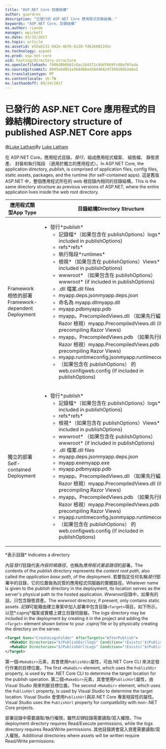 ```yaml
---
title: "ASP.NET Core 目錄結構"
author: guardrex
description: "已發行的 ASP.NET Core 應用程式目錄結構。"
keywords: "ASP.NET Core，目錄結構"
ms.author: riande
manager: wpickett
ms.date: 03/15/2017
ms.topic: article
ms.assetid: e55eb131-d42e-4bf6-b130-fd626082243c
ms.technology: aspnet
ms.prod: asp.net-core
uid: hosting/directory-structure
ms.openlocfilehash: f406d866bb1c8ac2d4371c8ddf669fc08af0fada
ms.sourcegitcommit: 8005eb4051e568d88ee58d48424f39916052e6e2
ms.translationtype: MT
ms.contentlocale: zh-TW
ms.lasthandoff: 09/24/2017
---
```

# <a name="directory-structure-of-published-aspnet-core-apps"></a><span data-ttu-id="c5cd6-104">已發行的 ASP.NET Core 應用程式的目錄結構</span><span class="sxs-lookup"><span data-stu-id="c5cd6-104">Directory structure of published ASP.NET Core apps</span></span>

<span data-ttu-id="c5cd6-105">由[Luke Latham](https://github.com/guardrex)</span><span class="sxs-lookup"><span data-stu-id="c5cd6-105">By [Luke Latham](https://github.com/guardrex)</span></span>

<span data-ttu-id="c5cd6-106">在 ASP.NET Core，應用程式目錄，*發行*，組成應用程式檔案、 組態檔、 靜態資產、 封裝和執行階段 （適用於獨立的應用程式）。</span><span class="sxs-lookup"><span data-stu-id="c5cd6-106">In ASP.NET Core, the application directory, *publish*, is comprised of application files, config files, static assets, packages, and the runtime (for self-contained apps).</span></span> <span data-ttu-id="c5cd6-107">這是舊版 ASP.NET 中，整個應用程式所在的 web 根目錄內相同的目錄結構。</span><span class="sxs-lookup"><span data-stu-id="c5cd6-107">This is the same directory structure as previous versions of ASP.NET, where the entire application lives inside the web root directory.</span></span>

| <span data-ttu-id="c5cd6-108">應用程式類型</span><span class="sxs-lookup"><span data-stu-id="c5cd6-108">App Type</span></span> | <span data-ttu-id="c5cd6-109">目錄結構</span><span class="sxs-lookup"><span data-stu-id="c5cd6-109">Directory Structure</span></span> |
| --- | --- |
| <span data-ttu-id="c5cd6-110">Framework 相依的部署</span><span class="sxs-lookup"><span data-stu-id="c5cd6-110">Framework-dependent Deployment</span></span> | <ul><li><span data-ttu-id="c5cd6-111">發行\*</span><span class="sxs-lookup"><span data-stu-id="c5cd6-111">publish\*</span></span><ul><li><span data-ttu-id="c5cd6-112">記錄檔\*（如果包含在 publishOptions）</span><span class="sxs-lookup"><span data-stu-id="c5cd6-112">logs\* (if included in publishOptions)</span></span></li><li><span data-ttu-id="c5cd6-113">refs\*</span><span class="sxs-lookup"><span data-stu-id="c5cd6-113">refs\*</span></span></li><li><span data-ttu-id="c5cd6-114">執行階段\*</span><span class="sxs-lookup"><span data-stu-id="c5cd6-114">runtimes\*</span></span></li><li><span data-ttu-id="c5cd6-115">檢視\*（如果包含在 publishOptions）</span><span class="sxs-lookup"><span data-stu-id="c5cd6-115">Views\* (if included in publishOptions)</span></span></li><li><span data-ttu-id="c5cd6-116">wwwroot\* （如果包含在 publishOptions）</span><span class="sxs-lookup"><span data-stu-id="c5cd6-116">wwwroot\* (if included in publishOptions)</span></span></li><li><span data-ttu-id="c5cd6-117">.dll 檔案</span><span class="sxs-lookup"><span data-stu-id="c5cd6-117">.dll files</span></span></li><li><span data-ttu-id="c5cd6-118">myapp.deps.json</span><span class="sxs-lookup"><span data-stu-id="c5cd6-118">myapp.deps.json</span></span></li><li><span data-ttu-id="c5cd6-119">命名為 myapp.dll</span><span class="sxs-lookup"><span data-stu-id="c5cd6-119">myapp.dll</span></span></li><li><span data-ttu-id="c5cd6-120">myapp.pdb</span><span class="sxs-lookup"><span data-stu-id="c5cd6-120">myapp.pdb</span></span></li><li><span data-ttu-id="c5cd6-121">myapp。PrecompiledViews.dll （如果先行編譯 Razor 檢視）</span><span class="sxs-lookup"><span data-stu-id="c5cd6-121">myapp.PrecompiledViews.dll (if precompiling Razor Views)</span></span></li><li><span data-ttu-id="c5cd6-122">myapp。PrecompiledViews.pdb （如果先行編譯 Razor 檢視）</span><span class="sxs-lookup"><span data-stu-id="c5cd6-122">myapp.PrecompiledViews.pdb (if precompiling Razor Views)</span></span></li><li><span data-ttu-id="c5cd6-123">myapp.runtimeconfig.json</span><span class="sxs-lookup"><span data-stu-id="c5cd6-123">myapp.runtimeconfig.json</span></span></li><li><span data-ttu-id="c5cd6-124">（如果包含在 publishOptions） 的 web.config</span><span class="sxs-lookup"><span data-stu-id="c5cd6-124">web.config (if included in publishOptions)</span></span></li></ul></li></ul> |
| <span data-ttu-id="c5cd6-125">獨立的部署</span><span class="sxs-lookup"><span data-stu-id="c5cd6-125">Self-contained Deployment</span></span> | <ul><li><span data-ttu-id="c5cd6-126">發行\*</span><span class="sxs-lookup"><span data-stu-id="c5cd6-126">publish\*</span></span><ul><li><span data-ttu-id="c5cd6-127">記錄檔\*（如果包含在 publishOptions）</span><span class="sxs-lookup"><span data-stu-id="c5cd6-127">logs\* (if included in publishOptions)</span></span></li><li><span data-ttu-id="c5cd6-128">refs\*</span><span class="sxs-lookup"><span data-stu-id="c5cd6-128">refs\*</span></span></li><li><span data-ttu-id="c5cd6-129">檢視\*（如果包含在 publishOptions）</span><span class="sxs-lookup"><span data-stu-id="c5cd6-129">Views\* (if included in publishOptions)</span></span></li><li><span data-ttu-id="c5cd6-130">wwwroot\* （如果包含在 publishOptions）</span><span class="sxs-lookup"><span data-stu-id="c5cd6-130">wwwroot\* (if included in publishOptions)</span></span></li><li><span data-ttu-id="c5cd6-131">.dll 檔案</span><span class="sxs-lookup"><span data-stu-id="c5cd6-131">.dll files</span></span></li><li><span data-ttu-id="c5cd6-132">myapp.deps.json</span><span class="sxs-lookup"><span data-stu-id="c5cd6-132">myapp.deps.json</span></span></li><li><span data-ttu-id="c5cd6-133">myapp.exe</span><span class="sxs-lookup"><span data-stu-id="c5cd6-133">myapp.exe</span></span></li><li><span data-ttu-id="c5cd6-134">myapp.pdb</span><span class="sxs-lookup"><span data-stu-id="c5cd6-134">myapp.pdb</span></span></li><li><span data-ttu-id="c5cd6-135">myapp。PrecompiledViews.dll （如果先行編譯 Razor 檢視）</span><span class="sxs-lookup"><span data-stu-id="c5cd6-135">myapp.PrecompiledViews.dll (if precompiling Razor Views)</span></span></li><li><span data-ttu-id="c5cd6-136">myapp。PrecompiledViews.pdb （如果先行編譯 Razor 檢視）</span><span class="sxs-lookup"><span data-stu-id="c5cd6-136">myapp.PrecompiledViews.pdb (if precompiling Razor Views)</span></span></li><li><span data-ttu-id="c5cd6-137">myapp.runtimeconfig.json</span><span class="sxs-lookup"><span data-stu-id="c5cd6-137">myapp.runtimeconfig.json</span></span></li><li><span data-ttu-id="c5cd6-138">（如果包含在 publishOptions） 的 web.config</span><span class="sxs-lookup"><span data-stu-id="c5cd6-138">web.config (if included in publishOptions)</span></span></li></ul></li></ul> |
<span data-ttu-id="c5cd6-139">\*表示目錄</span><span class="sxs-lookup"><span data-stu-id="c5cd6-139">\* Indicates a directory</span></span>

<span data-ttu-id="c5cd6-140">內容*發行*目錄代表*內容的根路徑*，也稱為*應用程式基底路徑*的部署。</span><span class="sxs-lookup"><span data-stu-id="c5cd6-140">The contents of the *publish* directory represents the *content root path*, also called the *application base path*, of the deployment.</span></span> <span data-ttu-id="c5cd6-141">若要指定任何名稱*發行*部署中的目錄，它的位置做為託管的應用程式伺服器的實體路徑。</span><span class="sxs-lookup"><span data-stu-id="c5cd6-141">Whatever name is given to the *publish* directory in the deployment, its location serves as the server's physical path to the hosted application.</span></span> <span data-ttu-id="c5cd6-142">*Wwwroot*目錄中，如果有的話，只包含靜態資產。</span><span class="sxs-lookup"><span data-stu-id="c5cd6-142">The *wwwroot* directory, if present, only contains static assets.</span></span> <span data-ttu-id="c5cd6-143">*記錄*可能藉由建立專案中加入部署中包含目錄`<Target>`項目，如下所示，以您*.csproj*檔案或實體上建立目錄伺服器。</span><span class="sxs-lookup"><span data-stu-id="c5cd6-143">The *logs* directory may be included in the deployment by creating it in the project and adding the `<Target>` element shown below to your *.csproj* file or by physically creating the directory on the server.</span></span>

```xml
<Target Name="CreateLogsFolder" AfterTargets="AfterPublish">
  <MakeDir Directories="$(PublishDir)logs" Condition="!Exists('$(PublishDir)logs')" />
  <MakeDir Directories="$(PublishUrl)Logs" Condition="!Exists('$(PublishUrl)Logs')" />
</Target>
```

<span data-ttu-id="c5cd6-144">第一個`<MakeDir>`元素，其會使用`PublishDir`屬性，可由.NET Core CLI 來決定發行作業的目標位置。</span><span class="sxs-lookup"><span data-stu-id="c5cd6-144">The first `<MakeDir>` element, which uses the `PublishDir` property, is used by the .NET Core CLI to determine the target location for the publish operation.</span></span> <span data-ttu-id="c5cd6-145">第二個`<MakeDir>`元素，其會使用`PublishUrl`屬性，由 Visual Studio 用來判斷目標位置。</span><span class="sxs-lookup"><span data-stu-id="c5cd6-145">The second `<MakeDir>` element, which uses the `PublishUrl` property, is used by Visual Studio to determine the target location.</span></span> <span data-ttu-id="c5cd6-146">Visual Studio 會使用`PublishUrl`與非.NET Core 專案相容性的屬性。</span><span class="sxs-lookup"><span data-stu-id="c5cd6-146">Visual Studio uses the `PublishUrl` property for compatibility with non-.NET Core projects.</span></span>

<span data-ttu-id="c5cd6-147">部署目錄中需要讀取/執行權限，雖然*記錄*目錄需要讀取/寫入權限。</span><span class="sxs-lookup"><span data-stu-id="c5cd6-147">The deployment directory requires Read/Execute permissions, while the *logs* directory requires Read/Write permissions.</span></span> <span data-ttu-id="c5cd6-148">其他目錄將會寫入資產需要讀取/寫入權限。</span><span class="sxs-lookup"><span data-stu-id="c5cd6-148">Additional directories where assets will be written require Read/Write permissions.</span></span>

